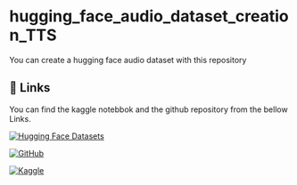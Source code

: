 # hugging_face_audio_dataset_creation_TTS
You can create a hugging face audio dataset with this repository


## 🔗 Links


You can find the kaggle notebbok and the github repository from the bellow Links.

[![Hugging Face Datasets](https://img.shields.io/badge/Hugging%20Face%20Datasets-464646?style=for-the-badge&logo=huggingface&logoColor=white)](https://huggingface.co/datasets/Shabdobhedi/TTS_English_Technical_Terms)

[![GitHub](https://img.shields.io/badge/GitHub-100000?style=for-the-badge&logo=github&logoColor=white)](https://github.com/pratim808/TTS_English_Technical)

[![Kaggle](https://img.shields.io/badge/Kaggle-20BEFF?style=for-the-badge&logo=kaggle&logoColor=white)](https://www.kaggle.com/code/manaspkundu/dataset-english-techn)



